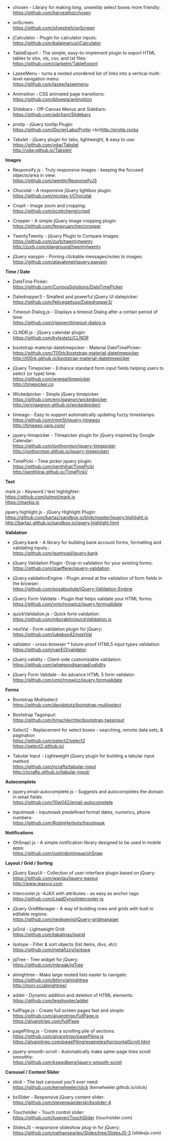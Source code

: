 
- chosen - Library for making long, unwieldy select boxes more friendly:
<br/>https://github.com/harvesthq/chosen

- onScreen:
<br/>https://github.com/silvestreh/onScreen

- jCalculator - Plugin for calculator inputs:
<br/>https://github.com/balajmarius/jCalculator

- TableExport - The simple, easy-to-implement plugin to export HTML tables to xlsx, xls, csv, and txt files:
<br/>https://github.com/clarketm/TableExport

- LazeeMenu - turns a nested unordered list of links into a vertical multi-level navigation menu:
<br/>https://github.com/lazee/lazeemenu

- Animsition - CSS animated page transitions:
<br/>https://github.com/blivesta/animsition

- Slidebars - Off-Canvas Menus and Sidebars:
<br/>https://github.com/adchsm/Slidebars

- protip - jQuery tooltip Plugin:
<br/>https://github.com/DoclerLabs/Protip
<br/http://protip.rocks

- Tabslet - jQuery plugin for tabs, lightweight, & easy to use:
<br/>https://github.com/vdw/Tabslet
<br/>http://vdw.github.io/Tabslet/

**Images**

- Responsify.js - Truly responsive images - keeping the focused objects/area in view:
<br/>https://github.com/wentin/ResponsifyJS

- Chocolat - A responsive jQuery lightbox plugin:
<br/>https://github.com/nicolas-t/Chocolat

- Cropit - Image zoom and cropping:
<br/>https://github.com/scottcheng/cropit

- Cropper - A simple jQuery image cropping plugin:
<br/>https://github.com/fengyuanchen/cropper

- TwentyTwenty - jQuery Plugin to Compare Images:
<br/>https://github.com/zurb/twentytwenty
<br/>http://zurb.com/playground/twentytwenty

- jQuery easypin - Pinning clickable messages/notes to images:
<br/>https://github.com/atayahmet/jquery.easypin

**Time / Date**

- DateTime Picker:
<br/>https://github.com/CuriousSolutions/DateTimePicker

- Datedropper3 - Smallest and powerful jQuery UI datepicker:
<br/>https://github.com/felicegattuso/Datedropper3/

- Timeout-Dialog.js - Displays a timeout Dialog after a certain period of time:
<br/>https://github.com/rigoneri/timeout-dialog.js

- CLNDR.js -  jQuery calendar plugin:
<br/>https://github.com/kylestetz/CLNDR

- bootstrap-material-datetimepicker - Material DateTimePicker:
<br/>https://github.com/T00rk/bootstrap-material-datetimepicker
<br/>http://t00rk.github.io/bootstrap-material-datetimepicker

- jQuery Timepicker - Enhance standard form input fields helping users to select (or type) time:
<br/>https://github.com/wvega/timepicker
<br/>http://timepicker.co

- Wickedpicker - Simple jQuery timepicker:
<br/>https://github.com/ericjgagnon/wickedpicker
<br/>http://ericjgagnon.github.io/wickedpicker/

- timeago - Easy to support automatically updating fuzzy timestamps:
<br/>https://github.com/rmm5t/jquery-timeago
<br/>http://timeago.yarp.com/

- jquery-timepicker - Timepicker plugin for jQuery inspired by Google Calendar:
<br/>https://github.com/jonthornton/jquery-timepicker
<br/>http://jonthornton.github.io/jquery-timepicker/

- TimePicki - Time picker jquery plugin:
<br/>https://github.com/senthilraj/TimePicki
<br/>http://senthilraj.github.io/TimePicki/

**Text**

mark.js - Keyword / text highlighter:
<br/>https://github.com/julmot/mark.js
<br/>https://markjs.io

jquery.highlight.js - jQuery Highlight Plugin:
<br/>https://github.com/bartaz/sandbox.js/blob/master/jquery.highlight.js
<br/>http://bartaz.github.io/sandbox.js/jquery.highlight.html

**Validation**

- jQuery.bank - A library for building bank account forms, formatting and validating inputs.:
<br/>https://github.com/gumroad/jquery.bank

- jQuery Validation Plugin -Drop-in validation for your existing forms:
<br/>https://github.com/jzaefferer/jquery-validation

- jQuery.validationEngine - Plugin aimed at the validation of form fields in the browser:
<br/>https://github.com/posabsolute/jQuery-Validation-Engine

- jQuery Form Validate - Plugin that helps validate your HTML forms:
<br/>https://github.com/vmichnowicz/jquery.formvalidate

- quickValidation.js - Quick form validation:
<br/>https://github.com/nikorablin/quickValidation.js

- nextVal - Form validation plugin for jQuery:
<br/>https://github.com/jukebox42/nextVal

- validator - cross-browser * future-proof HTML5 input types validation:
<br/>https://github.com/yairEO/validator

- jQuery.validity - Client-side customizable validation:
<br/>https://github.com/whatgoodisaroad/validity

- jQuery Form Validate - An advance HTML 5 form validator:
<br/>https://github.com/vmichnowicz/jquery.formvalidate

**Forms**

- Bootstrap Multiselect:
<br/>https://github.com/davidstutz/bootstrap-multiselect

- Bootstrap Tagsinput:
<br/>https://github.com/timschlechter/bootstrap-tagsinput

- Select2  - Replacement for select boxex - searching, remote data sets, & pagination
<br/>https://github.com/select2/select2
<br/>https://select2.github.io/

- Tabular Input - Lightweight jQuery plugin for building a tabular input method
<br/>https://github.com/ncrafts/tabular-input
<br/>http://ncrafts.github.io/tabular-input/

**Autocomplete**

- jquery.email-autocomplete.js - Suggests and autocompletes the domain in email fields:
<br/>https://github.com/10w042/email-autocomplete

- Inputmask - Inputmask predefined format dates, numerics, phone numbers:
<br/>https://github.com/RobinHerbots/Inputmask

**Notifications**

- OhSnap!.js - A simple notification library designed to be used in mobile apps:
<br/>https://github.com/justindomingue/ohSnap

**Layout / Grid / Sorting**

- jQuery EasyUI - Collection of user-interface plugin based on jQuery:
<br/>https://github.com/waylau/jquery-easyui
<br/>http://www.jeasyui.com

- Intercooler.js -AJAX with attributes - as easy as anchor tags:
<br/>https://github.com/LeadDyno/intercooler-js

- jQuery GridManager - A way of building rows and grids with built in editable regions:
<br/>https://github.com/neokoenig/jQuery-gridmanager

- jsGrid - Lightweight Grid:
<br/>https://github.com/tabalinas/jsgrid

- Isotope - Filter & sort objects (list items, divs, etc):
<br/>https://github.com/metafizzy/isotope

- jqTree - Tree widget for jQuery:
<br/>https://github.com/mbraak/jqTree

- almightree - Make large nested lists easier to navigate:
<br/>https://github.com/blinry/almightree
<br/>http://morr.cc/almightree/

- addel - Dynamic addition and deletion of HTML elements:
<br/>https://github.com/legshooter/addel

- fullPage.js - Create full screen pages fast and simple:
<br/>https://github.com/alvarotrigo/fullPage.js
<br/>https://alvarotrigo.com/fullPage

- pagePiling.js - Create a scrolling pile of sections:
<br/>https://github.com/alvarotrigo/pagePiling.js
<br/>https://alvarotrigo.com/pagePiling/examples/horizontalScroll.html

- jquery-smooth-scroll - Automatically make same-page links scroll smoothly:
<br/>https://github.com/kswedberg/jquery-smooth-scroll

**Carousel / Content Slider**

- slick - The last carousel you'll ever need:
<br/>https://github.com/kenwheeler/slick (kenwheeler.github.io/slick)

- bxSlider - Responsive jQuery content slider:
<br/>https://github.com/stevenwanderski/bxslider-4

- Touchslider - Touch control slider:
<br/>https://github.com/lusever/TouchSlider (touchslider.com)

- SlidesJS - responsive slideshow plug-in for jQuery:
<br/>https://github.com/nathansearles/Slides/tree/SlidesJS-3 (slidesjs.com)

